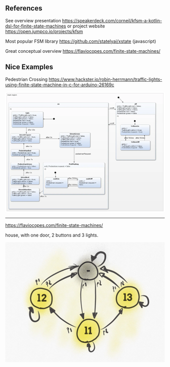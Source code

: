 

## References

See overview presentation https://speakerdeck.com/corneil/kfsm-a-kotlin-dsl-for-finite-state-machines or project website https://open.jumpco.io/projects/kfsm



Most popular FSM library https://github.com/statelyai/xstate (javascript)

Great conceptual overview https://flaviocopes.com/finite-state-machines/


## Nice Examples

Pedestrian Crossing https://www.hackster.io/robin-herrmann/traffic-lights-using-finite-state-machine-in-c-for-arduino-26169c

![](.README_images/efc66b82.png)


---
https://flaviocopes.com/finite-state-machines/

house, with one door, 2 buttons and 3 lights.

![](.README_images/40830c68.png)    
